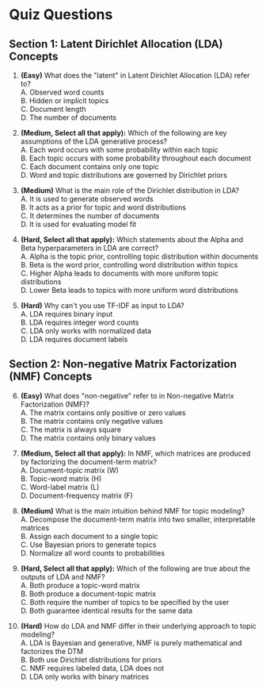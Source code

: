 # Quiz Questions

## Section 1: Latent Dirichlet Allocation (LDA) Concepts

1. **(Easy)** What does the "latent" in Latent Dirichlet Allocation (LDA) refer to?  
A. Observed word counts  
B. Hidden or implicit topics  
C. Document length  
D. The number of documents  

2. **(Medium, Select all that apply):** Which of the following are key assumptions of the LDA generative process?  
A. Each word occurs with some probability within each topic  
B. Each topic occurs with some probability throughout each document  
C. Each document contains only one topic  
D. Word and topic distributions are governed by Dirichlet priors  

3. **(Medium)** What is the main role of the Dirichlet distribution in LDA?  
A. It is used to generate observed words  
B. It acts as a prior for topic and word distributions  
C. It determines the number of documents  
D. It is used for evaluating model fit  

4. **(Hard, Select all that apply):** Which statements about the Alpha and Beta hyperparameters in LDA are correct?  
A. Alpha is the topic prior, controlling topic distribution within documents  
B. Beta is the word prior, controlling word distribution within topics  
C. Higher Alpha leads to documents with more uniform topic distributions  
D. Lower Beta leads to topics with more uniform word distributions  

5. **(Hard)** Why can't you use TF-IDF as input to LDA?  
A. LDA requires binary input  
B. LDA requires integer word counts  
C. LDA only works with normalized data  
D. LDA requires document labels  

## Section 2: Non-negative Matrix Factorization (NMF) Concepts

6. **(Easy)** What does "non-negative" refer to in Non-negative Matrix Factorization (NMF)?  
A. The matrix contains only positive or zero values  
B. The matrix contains only negative values  
C. The matrix is always square  
D. The matrix contains only binary values  

7. **(Medium, Select all that apply):** In NMF, which matrices are produced by factorizing the document-term matrix?  
A. Document-topic matrix (W)  
B. Topic-word matrix (H)  
C. Word-label matrix (L)  
D. Document-frequency matrix (F)  

8. **(Medium)** What is the main intuition behind NMF for topic modeling?  
A. Decompose the document-term matrix into two smaller, interpretable matrices  
B. Assign each document to a single topic  
C. Use Bayesian priors to generate topics  
D. Normalize all word counts to probabilities  

9. **(Hard, Select all that apply):** Which of the following are true about the outputs of LDA and NMF?  
A. Both produce a topic-word matrix  
B. Both produce a document-topic matrix  
C. Both require the number of topics to be specified by the user  
D. Both guarantee identical results for the same data  

10. **(Hard)** How do LDA and NMF differ in their underlying approach to topic modeling?  
A. LDA is Bayesian and generative, NMF is purely mathematical and factorizes the DTM  
B. Both use Dirichlet distributions for priors  
C. NMF requires labeled data, LDA does not  
D. LDA only works with binary matrices  


